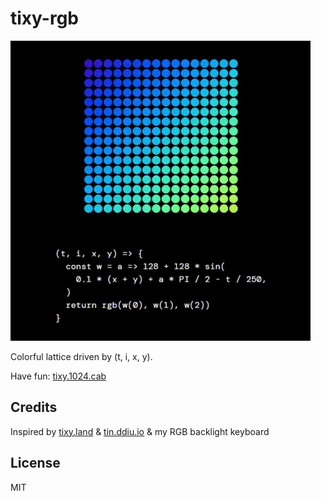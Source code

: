 # tixy-rgb

![Colorful lattice](./screenshot/main.gif)

Colorful lattice driven by (t, i, x, y).

Have fun: [tixy.1024.cab](https://tixy.1024.cab/)

## Credits

Inspired by [tixy.land](https://tixy.land) & [tin.ddiu.io](https://tin.ddiu.io) & my RGB backlight keyboard

## License

MIT
